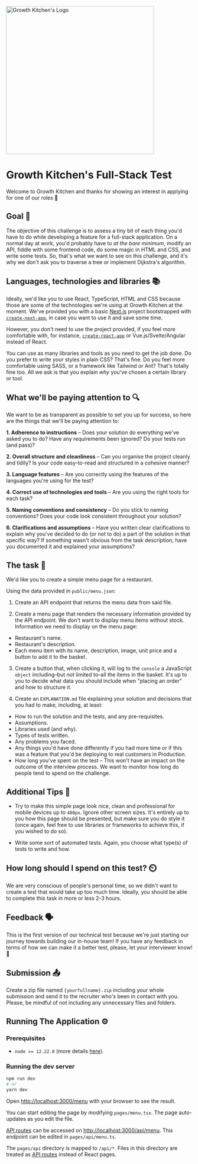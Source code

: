 <img src="https://user-images.githubusercontent.com/10439518/174103006-0cd96882-b723-41cb-aae4-dbb0251bb177.png" alt="Growth Kitchen's Logo" width="400"/>


# Growth Kitchen's Full-Stack Test

Welcome to Growth Kitchen and thanks for showing an interest in applying for one of our roles 🙌

## Goal 🎯

The objective of this challenge is to assess a tiny bit of each thing you'd have to do while developing a feature for a full-stack application. On a normal day at work, you'd probably have to _at the bare minimum_, modify an API, fiddle with some frontend code, do some magic in HTML and CSS, and write some tests. So, that's what we want to see on this challenge, and it's why we don't ask you to traverse a tree or implement Dijkstra's algorithm.

## Languages, technologies and libraries 📚

Ideally, we'd like you to use React, TypeScript, HTML and CSS because those are some of the technologies we're using at Growth Kitchen at the moment. We've provided you with a basic [Next.js](https://nextjs.org/) project bootstrapped with [`create-next-app`](https://github.com/vercel/next.js/tree/canary/packages/create-next-app), in case you want to use it and save some time.

However, you don't need to use the project provided, if you feel more comfortable with, for instance, [`create-react-app`](https://reactjs.org/docs/create-a-new-react-app.html#create-react-app) or Vue.js/Svelte/Angular instead of React.

You can use as many libraries and tools as you need to get the job done. Do you prefer to write your styles in plain CSS? That's fine. Do you feel more comfortable using SASS, or a framework like Tailwind or Ant? That's totally fine too. All we ask is that you explain _why_ you've chosen a certain library or tool.

## What we'll be paying attention to 🔍

We want to be as transparent as possible to set you up for success, so here are the things that we'll be paying attention to:

**1. Adherence to instructions** – Does your solution do everything we've asked you to do? Have any requirements been ignored? Do your tests run (and pass)?

**2. Overall structure and cleanliness** – Can you organise the project cleanly and tidily? Is your code easy-to-read and structured in a cohesive manner? 

**3. Language features** – Are you correctly using the features of the languages you're using for the test?

**4. Correct use of technologies and tools** – Are you using the right tools for each task? 

**5. Naming conventions and consistency** – Do you stick to naming conventions? Does your code look consistent throughout your solution?

**6. Clarifications and assumptions** – Have you written clear clarifications to explain why you've decided to do (or not to do) a part of the solution in that specific way? If something wasn't obvious from the task description, have you documented it and explained your assumptions?

## The task 📝

We'd like you to create a simple menu page for a restaurant.

Using the data provided in `public/menu.json`:

1. Create an API endpoint that returns the menu data from said file.

2. Create a menu page that renders the necessary information provided by the API endpoint. We don't want to display menu items without stock. Information we need to display on the menu page:
- Restaurant's name.
- Restaurant's description.
- Each menu item with its name, description, image, unit price and a button to add it to the basket.

3. Create a button that, when clicking it, will log to the `console` a JavaScript `object` including–but not limited to–all the items in the basket. It's up to you to decide what data you should include when "placing an order" and how to structure it.

4. Create an `EXPLANATION.md` file explaining your solution and decisions that you had to make, including, at least:
- How to run the solution and the tests, and any pre-requisites.
- Assumptions.
- Libraries used (and why).
- Types of tests written.
- Any problems you faced.
- Any things you'd have done differently if you had more time or if this was a feature that you'd be deploying to real customers in Production.
- How long you've spent on the test – This won't have an impact on the outcome of the interview process. We want to monitor how long do people tend to spend on the challenge.

## Additional Tips 💭

- Try to make this simple page look nice, clean and professional for mobile devices up to `480px`. Ignore other screen sizes. It's entirely up to you how this page should be presented, but make sure you do style it (once again, feel free to use libraries or frameworks to achieve this, if you wished to do so).

- Write some sort of automated tests. Again, you choose what type(s) of tests to write and how.

## How long should I spend on this test? ⏲️

We are very conscious of people's personal time, so we didn't want to create a test that would take up too much time. Ideally, you should be able to complete this task in more or less 2-3 hours.

## Feedback 🗣

This is the first version of our technical test because we're just starting our journey towards building our in-house team! If you have any feedback in terms of how we can make it a better test, please, let your interviewer know! 🙏

## Submission 📤

Create a zip file named `{yourfullname}.zip` including your whole submission and send it to the recruiter who's been in contact with you. Please, be mindful of not including any unnecessary files and folders.

## Running The Application ⚙️

### Prerequisites

- `node >= 12.22.0` (more details [here](https://nextjs.org/docs/upgrading)).

### Running the dev server

```bash
npm run dev
# or
yarn dev
```

Open [http://localhost:3000/menu](http://localhost:3000/menu) with your browser to see the result.

You can start editing the page by modifying `pages/menu.tsx`. The page auto-updates as you edit the file.

[API routes](https://nextjs.org/docs/api-routes/introduction) can be accessed on [http://localhost:3000/api/menu](http://localhost:3000/api/menu). This endpoint can be edited in `pages/api/menu.ts`.

The `pages/api` directory is mapped to `/api/*`. Files in this directory are treated as [API routes](https://nextjs.org/docs/api-routes/introduction) instead of React pages.
